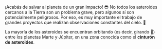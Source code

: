 ¡Acabás de salvar al planeta de un gran impacto! :sunglasses: No todos los asteroides cercanos a la Tierra son un problema grave, pero algunos sí son potencialmente peligrosos. Por eso, es muy importante el trabajo de grandes proyectos que realizan observaciones constantes del cielo. :telescope:

La mayoría de los asteroides se encuentran orbitando (es decir, girando :arrows_counterclockwise:) entre los planetas Marte y Júpiter, en una zona conocida como el **cinturón de asteroides**.